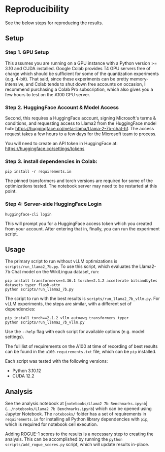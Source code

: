 # Reproducibility

See the below steps for reproducing the results.

## Setup

### Step 1. GPU Setup

This assumes you are running on a GPU instance with a Python version >= 3.10
and CUDA installed. Google Colab provides T4 GPU servers free of charge which
should be sufficient for some of the quantization experiments (e.g. 4-bit). That said,
since these experiments can be pretty memory-intensive, and Colab tends to shut down
free accounts on occasion, I recommend purchasing a Colab Pro subscription, which
also gives you a few hours to test on the A100 GPU server.

### Step 2. HuggingFace Account & Model Access

Second, this requires a HuggingFace account, signing Microsoft's terms & conditions,
and requesting access to Llama2 from the HuggingFace model hub:
https://huggingface.co/meta-llama/Llama-2-7b-chat-hf.
The access request takes a few hours to a few days for the
Microsoft team to process.

You will need to create an API token in HuggingFace at:
https://huggingface.co/settings/tokens

### Step 3. install dependencies in Colab:

```
pip install -r requirements.in
```

The pinned transformers and torch versions are required for some of the optimizations tested.
The notebook server may need to be restarted at this point.

### Step 4: Server-side HuggingFace Login

```
huggingface-cli login
```

This will prompt you for a HuggingFace access token which you created from your account.
After entering that in, finally, you can run the experiment script.

## Usage

The primary script to run without vLLM optimizations is `scripts/run_llama2_7b.py`.
To use this script, which evaluates the Llama2-7b Chat model on the WikiLingua dataset, run:

```
pip install transformers==4.36.1 torch==2.1.2 accelerate bitsandbytes datasets typer flash-attn
python scripts/run_llama2_7b.py
```

The script to run with the best results is `scripts/run_llama2_7b_vllm.py`.
For vLLM experiments, the steps are similar, with a different set of dependencies:
```
pip install torch==2.1.2 vllm autoawq transformers typer
python scripts/run_llama2_7b_vllm.py
```

Use the `--help` flag with each script for available options (e.g. model settings).

The full list of requirements on the A100 at time of recording of best results
can be found in the `a100-requirements.txt` file, which can be `pip` installed.

Each script was tested with the following versions:

 - Python 3.10.12
 - CUDA 12.2

## Analysis

See the analysis notebook at [`notebooks/Llama2 7b Benchmarks.ipynb`](`../notebooks/Llama2 7b Benchmarks.ipynb`)
which can be opened using Jupyter Notebook. The `notebooks/` folder has a set of requirements in `requirements.in`
for installing all Python library dependencies with `pip`, which is required for notebook cell execution.

Adding ROGUE-1 scores to the results is a necessary step to creating the analysis. This can be accomplished by
running the `python scripts/add_rogue_scores.py` script, which will update results in-place.

